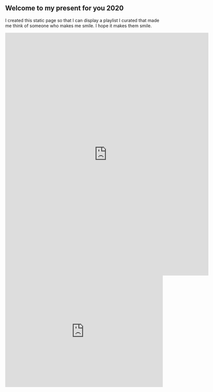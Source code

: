 ## Welcome to my present for you 2020

I created this static page so that I can display a playlist I curated that made me think of someone who makes me smile. I hope it makes them smile. 

<iframe src="https://open.spotify.com/embed/playlist/7fjFcJ7jxsMeuKLJiDc0Yf" width="650" height="775" frameborder="0" allowtransparency="true" allow="encrypted-media"></iframe>

<iframe src="https://trinket.io/embed/python/5bf7ec675f" width="100%" height="356" frameborder="0" marginwidth="0" marginheight="0" allowfullscreen></iframe>
